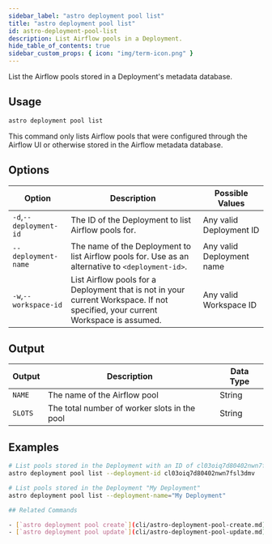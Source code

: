 ```yaml
---
sidebar_label: "astro deployment pool list"
title: "astro deployment pool list"
id: astro-deployment-pool-list
description: List Airflow pools in a Deployment.
hide_table_of_contents: true
sidebar_custom_props: { icon: "img/term-icon.png" }
---
```


List the Airflow pools stored in a Deployment's metadata database.

## Usage

```sh
astro deployment pool list
```

This command only lists Airflow pools that were configured through the Airflow UI or otherwise stored in the Airflow metadata database.

## Options

| Option                 | Description                                                                                                                     | Possible Values           |
| ---------------------- | ------------------------------------------------------------------------------------------------------------------------------- | ------------------------- |
| `-d`,`--deployment-id` | The ID of the Deployment to list Airflow pools for.                                                                             | Any valid Deployment ID   |
| `--deployment-name`    | The name of the Deployment to list Airflow pools for. Use as an alternative to `<deployment-id>`.                               | Any valid Deployment name |
| `-w`,`--workspace-id`  | List Airflow pools for a Deployment that is not in your current Workspace. If not specified, your current Workspace is assumed. | Any valid Workspace ID    |

## Output

| Output  | Description                                       | Data Type |
| ------- | ------------------------------------------------- | --------- |
| `NAME`  | The name of the Airflow pool                    | String    |
| `SLOTS` | The total number of worker slots in the pool | String    |

## Examples

```bash
# List pools stored in the Deployment with an ID of cl03oiq7d80402nwn7fsl3dmv
astro deployment pool list --deployment-id cl03oiq7d80402nwn7fsl3dmv

# List pools stored in the Deployment "My Deployment"
astro deployment pool list --deployment-name="My Deployment"

## Related Commands

- [`astro deployment pool create`](cli/astro-deployment-pool-create.md)
- [`astro deployment pool update`](cli/astro-deployment-pool-update.md)
```
